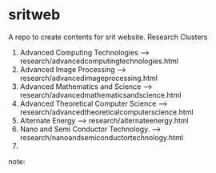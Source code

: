 # sritweb

A repo to create contents for srit website.
Research Clusters

1. Advanced Computing Technologies --> research/advancedcomputingtechnologies.html
2. Advanced Image Processing --> research/advancedimageprocessing.html
3. Advanced Mathematics and Science --> research/advancedmathematicsandscience.html
4. Advanced Theoretical Computer Science --> research/advancedtheoreticalcomputerscience.html
5. Alternate Energy --> research/alternateenergy.html
6. Nano and Semi Conductor Technology. --> research/nanoandsemiconductortechnology.html
7.

note:
